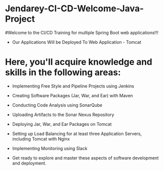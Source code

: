 # Jendarey-CI-CD-Welcome-Java-Project
#Welcome to the CI/CD Training for multiple Spring Boot web applications!!!

- Our Applications Will be Deployed To Web Application - Tomcat

# Here, you'll acquire knowledge and skills in the following areas:

- Implementing Free Style and Pipeline Projects using Jenkins

- Creating Software Packages (Jar, War, and Ear) with Maven

- Conducting Code Analysis using SonarQube

- Uploading Artifacts to the Sonar Nexus Repository

- Deploying Jar, War, and Ear Packages on Tomcat

- Setting up Load Balancing for at least three Application Servers, including Tomcat with Nginx

- Implementing Monitoring using Slack

- Get ready to explore and master these aspects of software development and deployment.
